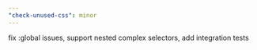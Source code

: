 ```yaml
---
"check-unused-css": minor
---
```


fix :global issues, support nested complex selectors, add integration tests
